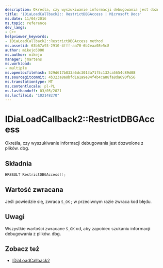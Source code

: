 ```yaml
---
description: Określa, czy wyszukiwanie informacji debugowania jest dozwolone z plików. dbg.
title: 'IDiaLoadCallback2:: RestrictDBGAccess | Microsoft Docs'
ms.date: 11/04/2016
ms.topic: reference
dev_langs:
- C++
helpviewer_keywords:
- IDiaLoadCallback2::RestrictDBGAccess method
ms.assetid: 63b67a93-2910-4fff-aa70-6b2eaa08e5c8
author: mikejo5000
ms.author: mikejo
manager: jmartens
ms.workload:
- multiple
ms.openlocfilehash: 529d617b833a6dc3013a71f5c132ca5654c89d08
ms.sourcegitcommit: 4b323a8a8bfd1a1a9e84f4b4ca88fa8da690f656
ms.translationtype: MT
ms.contentlocale: pl-PL
ms.lasthandoff: 03/05/2021
ms.locfileid: "102148270"
---
```

# <a name="idialoadcallback2restrictdbgaccess"></a>IDiaLoadCallback2::RestrictDBGAccess
Określa, czy wyszukiwanie informacji debugowania jest dozwolone z plików. dbg.

## <a name="syntax"></a>Składnia

```C++
HRESULT RestrictDBGAccess();
```

## <a name="return-value"></a>Wartość zwracana
 Jeśli powiedzie się, zwraca `S_OK` ; w przeciwnym razie zwraca kod błędu.

## <a name="remarks"></a>Uwagi
 Wszystkie wartości zwracane `S_OK` od, aby zapobiec szukaniu informacji debugowania z plików. dbg.

## <a name="see-also"></a>Zobacz też
- [IDiaLoadCallback2](../../debugger/debug-interface-access/idialoadcallback2.md)
